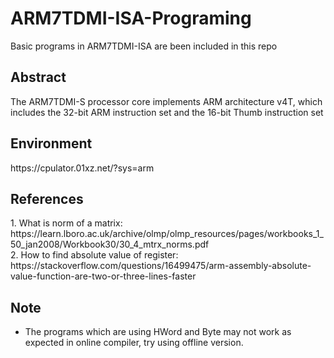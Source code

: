# ARM7TDMI-ISA-Programing
Basic programs in ARM7TDMI-ISA are been included in this repo

<h2>Abstract</h2>
The ARM7TDMI-S processor core implements ARM architecture v4T, which includes the 32-bit ARM instruction set and the 16-bit Thumb instruction set

<h2>Environment</h2>
https://cpulator.01xz.net/?sys=arm

<h2>References</h2>
1. What is norm of a matrix: https://learn.lboro.ac.uk/archive/olmp/olmp_resources/pages/workbooks_1_50_jan2008/Workbook30/30_4_mtrx_norms.pdf <br>
2. How to find absolute value of register:<br> https://stackoverflow.com/questions/16499475/arm-assembly-absolute-value-function-are-two-or-three-lines-faster<br>


<h2>Note</h2>

- The programs which are using HWord and Byte may not work as expected in online compiler, try using offline version.
